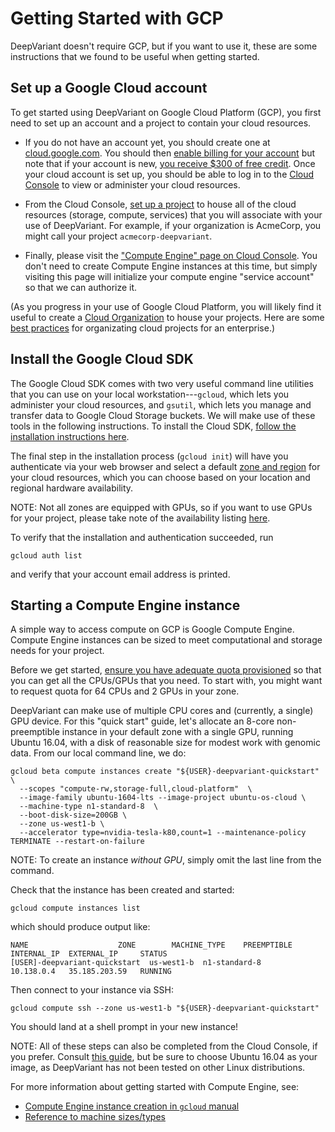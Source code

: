 # Getting Started with GCP

DeepVariant doesn't require GCP, but if you want to use it, these are some
instructions that we found to be useful when getting started.

## Set up a Google Cloud account

To get started using DeepVariant on Google Cloud Platform (GCP), you first need
to set up an account and a project to contain your cloud resources.

*   If you do not have an account yet, you should create one at
    [cloud.google.com](https://cloud.google.com). You should then [enable
    billing for your
    account](https://support.google.com/cloud/answer/6288653?hl=en) but note
    that if your account is new, [you receive $300 of free
    credit](https://cloud.google.com/free/). Once your cloud account is set up,
    you should be able to log in to the [Cloud
    Console](https://console.cloud.google.com) to view or administer your cloud
    resources.

*   From the Cloud Console, [set up a
    project](https://cloud.google.com/resource-manager/docs/creating-managing-projects)
    to house all of the cloud resources (storage, compute, services) that you
    will associate with your use of DeepVariant. For example, if your
    organization is AcmeCorp, you might call your project
    `acmecorp-deepvariant`.

*   Finally, please visit the ["Compute Engine" page on Cloud
    Console](https://console.cloud.google.com/compute). You don't need to create
    Compute Engine instances at this time, but simply visiting this page will
    initialize your compute engine "service account" so that we can authorize
    it.

(As you progress in your use of Google Cloud Platform, you will likely find it
useful to create a [Cloud
Organization](https://cloud.google.com/resource-manager/docs/creating-managing-organization)
to house your projects. Here are some [best
practices](https://cloud.google.com/docs/enterprise/best-practices-for-enterprise-organizations)
for organizating cloud projects for an enterprise.)

## Install the Google Cloud SDK

The Google Cloud SDK comes with two very useful command line utilities that you
can use on your local workstation---`gcloud`, which lets you administer your
cloud resources, and `gsutil`, which lets you manage and transfer data to Google
Cloud Storage buckets. We will make use of these tools in the following
instructions. To install the Cloud SDK, [follow the installation instructions
here](https://cloud.google.com/sdk/downloads).

The final step in the installation process (`gcloud init`) will have you
authenticate via your web browser and select a default [zone and
region](https://cloud.google.com/compute/docs/regions-zones/regions-zones) for
your cloud resources, which you can choose based on your location and regional
hardware availability.

NOTE: Not all zones are equipped with GPUs, so if you want to use GPUs for your
project, please take note of the availability listing
[here](https://cloud.google.com/compute/docs/gpus/).

To verify that the installation and authentication succeeded, run

```shell
gcloud auth list
```

and verify that your account email address is printed.

## Starting a Compute Engine instance

A simple way to access compute on GCP is Google Compute Engine. Compute Engine
instances can be sized to meet computational and storage needs for your project.

Before we get started, [ensure you have adequate quota
provisioned](https://cloud.google.com/compute/quotas) so that you can get all
the CPUs/GPUs that you need. To start with, you might want to request quota for
64 CPUs and 2 GPUs in your zone.

DeepVariant can make use of multiple CPU cores and (currently, a single) GPU
device. For this "quick start" guide, let's allocate an 8-core non-preemptible
instance in your default zone with a single GPU, running Ubuntu 16.04, with a
disk of reasonable size for modest work with genomic data. From our local
command line, we do:

```shell
gcloud beta compute instances create "${USER}-deepvariant-quickstart" \
  --scopes "compute-rw,storage-full,cloud-platform"  \
  --image-family ubuntu-1604-lts --image-project ubuntu-os-cloud \
  --machine-type n1-standard-8  \
  --boot-disk-size=200GB \
  --zone us-west1-b \
  --accelerator type=nvidia-tesla-k80,count=1 --maintenance-policy TERMINATE --restart-on-failure
```

NOTE: To create an instance *without GPU*, simply omit the last line from the
command.

Check that the instance has been created and started:

```shell
gcloud compute instances list
```

which should produce output like:

```
NAME                    ZONE        MACHINE_TYPE    PREEMPTIBLE   INTERNAL_IP  EXTERNAL_IP     STATUS
[USER]-deepvariant-quickstart  us-west1-b  n1-standard-8                 10.138.0.4   35.185.203.59   RUNNING
```

Then connect to your instance via SSH:

```shell
gcloud compute ssh --zone us-west1-b "${USER}-deepvariant-quickstart"
```

You should land at a shell prompt in your new instance!

NOTE: All of these steps can also be completed from the Cloud Console, if you
prefer. Consult [this
guide](https://cloud.google.com/compute/docs/quickstart-linux), but be sure to
choose Ubuntu 16.04 as your image, as DeepVariant has not been tested on other
Linux distributions.

For more information about getting started with Compute Engine, see:

*   [Compute Engine instance creation in `gcloud`
    manual](https://cloud.google.com/sdk/gcloud/reference/compute/instances/create)
*   [Reference to machine
    sizes/types](https://cloud.google.com/compute/docs/machine-types)

